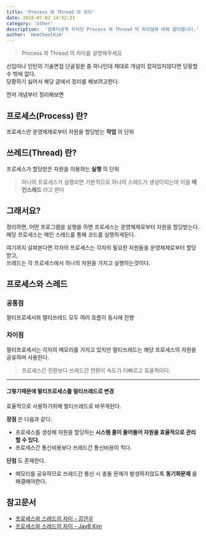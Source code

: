 ```yaml
---
title: 'Process 와 Thread 의 차이'
date: 2018-07-02 14:52:21
category: 'other'
description:  '컴퓨터공학 지식인 Process 와 Thread 의 차이점에 대해 알아봅니다.'
author: 'HeeCheolKim'
---
```


> Process 와 Thread 의 차이를 설명해주세요

신입이나 인턴의 기술면접 단골질문 중 하나인데 제대로 개념이 잡혀있지않다면 당황할 수 밖에 없다.  
당황하기 싫어서 해당 글에서 정리를 해보려고한다.

먼저 개념부터 정리해보면

## 프로세스(Process) 란?

프로세스란 운영체제로부터 자원을 할당받는 **작업** 의 단위

## 쓰레드(Thread) 란?

프로세스가 할당받은 자원을 이용하는 **실행** 의 단위  
> 하나의 프로세스가 실행되면 기본적으로 하나의 스레드가 생성이되는데 이를 **메인스레드** 라고 한다

## 그래서요?

정리하면, 어떤 프로그램을 실행을 하면 프로세스는 운영체제로부터 자원을 할당받는다.
해당 프로세스는 메인 스레드를 통해 코드를 실행하게된다.

여기까지 살펴본다면 각자의 프로세스는 각자의 필요한 자원들을 운영체제로부터 할당받고,  
쓰레드는 각 프로세스에서 하나의 자원을 가지고 실행하는것이다.

## 프로세스와 스레드

### 공통점

멀티프로세서와 멀티쓰레드 모두 여러 흐름이 동시에 진행

### 차이점

멀티프로세서는 각자의 메모리를 가지고 있지만 멀티쓰레드는 해당 프로세스의 자원을 공유하며 사용한다.  
> 프로세스간 전환보다 쓰레드간 전환이 속도가 더빠르고 효율적이다.

---

#### 그렇기때문에 멀티프로세스를 멀티쓰레드로 변경

효율적으로 사용하기위해 멀티쓰레드로 바꾸게된다.  

**장점** 은 다음과 같다.

* 프로세스를 생성해 자원을 할당하는 **시스템 콜이 줄어들어 자원을 효율적으로 관리할 수 있다.**
* 프로세스간 통신비용보다 쓰레드간 통신비용이 적다.

**단점** 도 존재한다.
* 메모리를 공유하므로 쓰레드간 통신 시 충돌 문제가 발생하지않도록 **동기화문제** 를 해결해야한다.



## 참고문서
* [프로세스와 스레드의 차이 - 강관우](https://brunch.co.kr/@kd4/3)  
* [프로세스와 스레드의 차이 - JayB Kim](https://jaybdev.net/articles/2017-09/Java-3)
